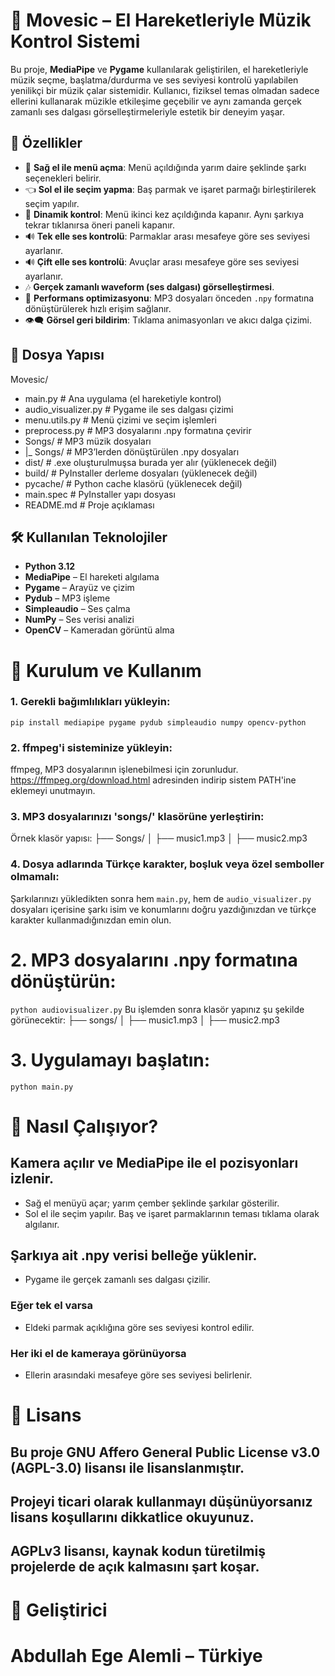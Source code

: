 # 🎵 Movesic – El Hareketleriyle Müzik Kontrol Sistemi

Bu proje, **MediaPipe** ve **Pygame** kullanılarak geliştirilen, el hareketleriyle müzik seçme, başlatma/durdurma ve ses seviyesi kontrolü yapılabilen yenilikçi bir müzik çalar sistemidir. Kullanıcı, fiziksel temas olmadan sadece ellerini kullanarak müzikle etkileşime geçebilir ve aynı zamanda gerçek zamanlı ses dalgası görselleştirmeleriyle estetik bir deneyim yaşar.

## 📌 Özellikler

- 🤚 **Sağ el ile menü açma**: Menü açıldığında yarım daire şeklinde şarkı seçenekleri belirir.
- 👈 **Sol el ile seçim yapma**: Baş parmak ve işaret parmağı birleştirilerek seçim yapılır.
- 🔁 **Dinamik kontrol**: Menü ikinci kez açıldığında kapanır. Aynı şarkıya tekrar tıklanırsa öneri paneli kapanır.
- 🔊 **Tek elle ses kontrolü**: Parmaklar arası mesafeye göre ses seviyesi ayarlanır.
- 🔊 **Çift elle ses kontrolü**: Avuçlar arası mesafeye göre ses seviyesi ayarlanır.
- 🎶 **Gerçek zamanlı waveform (ses dalgası) görselleştirmesi**.
- 💾 **Performans optimizasyonu**: MP3 dosyaları önceden `.npy` formatına dönüştürülerek hızlı erişim sağlanır.
- 👁️‍🗨️ **Görsel geri bildirim**: Tıklama animasyonları ve akıcı dalga çizimi.

## 📂 Dosya Yapısı

Movesic/
 - main.py # Ana uygulama (el hareketiyle kontrol)
 - audio_visualizer.py # Pygame ile ses dalgası çizimi 
 - menu.utils.py # Menü çizimi ve seçim işlemleri
 - preprocess.py # MP3 dosyalarını .npy formatına çevirir
 - Songs/ # MP3 müzik dosyaları
 - |_ Songs/ # MP3’lerden dönüştürülen .npy dosyaları
 - dist/ # .exe oluşturulmuşsa burada yer alır (yüklenecek değil)
 - build/ # PyInstaller derleme dosyaları (yüklenecek değil)
 - pycache/ # Python cache klasörü (yüklenecek değil)
 - main.spec # PyInstaller yapı dosyası
 - README.md # Proje açıklaması

## 🛠️ Kullanılan Teknolojiler

- **Python 3.12**
- **MediaPipe** – El hareketi algılama
- **Pygame** – Arayüz ve çizim
- **Pydub** – MP3 işleme
- **Simpleaudio** – Ses çalma
- **NumPy** – Ses verisi analizi
- **OpenCV** – Kameradan görüntü alma

# 🚀 Kurulum ve Kullanım

### 1. Gerekli bağımlılıkları yükleyin:
`pip install mediapipe pygame pydub simpleaudio numpy opencv-python`
### 2. ffmpeg'i sisteminize yükleyin:
 ffmpeg, MP3 dosyalarının işlenebilmesi için zorunludur.
 https://ffmpeg.org/download.html adresinden indirip sistem PATH'ine eklemeyi unutmayın.

### 3. MP3 dosyalarınızı 'songs/' klasörüne yerleştirin:
 Örnek klasör yapısı:
 ├── Songs/
 │   ├── music1.mp3
 │   ├── music2.mp3

### 4. Dosya adlarında Türkçe karakter, boşluk veya özel semboller olmamalı:
 Şarkılarınızı yükledikten sonra hem `main.py`, hem de `audio_visualizer.py` dosyaları
 içerisine şarkı isim ve konumlarını doğru yazdığınızdan ve türkçe karakter kullanmadığınızdan
 emin olun.

# 2. MP3 dosyalarını .npy formatına dönüştürün:
`python audiovisualizer.py`
 Bu işlemden sonra klasör yapınız şu şekilde görünecektir:
 ├── songs/
 │   ├── music1.mp3
 │   ├── music2.mp3

# 3. Uygulamayı başlatın:
`python main.py`

# 🧠 Nasıl Çalışıyor?
## Kamera açılır ve MediaPipe ile el pozisyonları izlenir.
- Sağ el menüyü açar; yarım çember şeklinde şarkılar gösterilir.
- Sol el ile seçim yapılır. Baş ve işaret parmaklarının teması tıklama olarak algılanır.

## Şarkıya ait .npy verisi belleğe yüklenir.
- Pygame ile gerçek zamanlı ses dalgası çizilir.

### Eğer tek el varsa
- Eldeki parmak açıklığına göre ses seviyesi kontrol edilir.

### Her iki el de kameraya görünüyorsa
- Ellerin arasındaki mesafeye göre ses seviyesi belirlenir.

# 📝 Lisans
## Bu proje GNU Affero General Public License v3.0 (AGPL-3.0) lisansı ile lisanslanmıştır.
## Projeyi ticari olarak kullanmayı düşünüyorsanız lisans koşullarını dikkatlice okuyunuz.
## AGPLv3 lisansı, kaynak kodun türetilmiş projelerde de açık kalmasını şart koşar.

# 👤 Geliştirici
# Abdullah Ege Alemli – Türkiye
